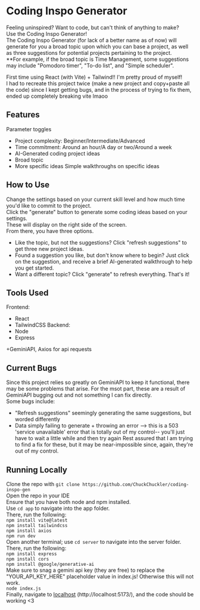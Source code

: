 # Coding Inspo Generator
Feeling uninspired? Want to code, but can't think of anything to make?\
Use the Coding Inspo Generator!\
The Coding Inspo Generator (for lack of a better name as of now) will generate for you a broad topic upon which you can base a project, as well as three suggestions for potential projects pertaining to the project.\
**For example, if the broad topic is Time Management, some suggestions may include "Pomodoro timer", "To-do list", and "Simple scheduler".

First time using React (with Vite) + Tailwind!! I'm pretty proud of myself!\
I had to recreate this project twice (make a new project and copy+paste all the code) since I kept getting bugs, and in the process of trying to fix them, ended up completely breaking vite lmaoo

## Features
Parameter toggles
- Project complexity: Beginner/Intermediate/Advanced
- Time commitment: Around an hour/A day or two/Around a week
- AI-Generated coding project ideas
- Broad topic
- More specific ideas
Simple walkthroughs on specific ideas

## How to Use
Change the settings based on your current skill level and how much time you'd like to commit to the project.\
Click the "generate" button to generate some coding ideas based on your settings.\
These will display on the right side of the screen.\
From there, you have three options.
- Like the topic, but not the suggestions? Click "refresh suggestions" to get three new project ideas.
- Found a suggestion you like, but don't know where to begin? Just click on the suggestion, and receive a brief AI-generated walkthrough to help you get started.
- Want a different topic? Click "generate" to refresh everything.
That's it!

## Tools Used
Frontend:
- React
- TailwindCSS
Backend:
- Node
- Express

+GeminiAPI, Axios for api requests

## Current Bugs
Since this project relies so greatly on GeminiAPI to keep it functional, there may be some problems that arise. For the msot part, these are a result of GeminiAPI bugging out and not something I can fix directly.\
Some bugs include:
- "Refresh suggestions" seemingly generating the same suggestions, but worded differently
- Data simply failing to generate + throwing an error --> this is a 503 'service unavailable' error that is totally out of my control-- you'll just have to wait a little while and then try again
Rest assured that I am trying to find a fix for these, but it may be near-impossible since, again, they're out of my control.

## Running Locally
Clone the repo with `git clone https://github.com/ChuckChuckler/coding-inspo-gen`\
Open the repo in your IDE\
Ensure that you have both node and npm installed.\
Use `cd app` to navigate into the app folder.\
There, run the following: \
`npm install vite@latest`\
`npm install tailwindcss`\
`npm install axios`\
`npm run dev`\
Open another terminal; use `cd server` to navigate into the server folder.\
There, run the following:\
`npm install express`\
`npm install cors`\
`npm install @google/generative-ai`\
Make sure to snag a gemini api key (they are free) to replace the "YOUR_API_KEY_HERE" placeholder value in index.js! Otherwise this will not work.\
`node index.js`\
Finally, navigate to [localhost](http://localhost:5173/) (http://localhost:5173/), and the code should be working <3
